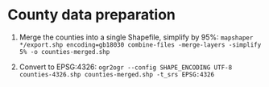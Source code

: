 # County data preparation

1. Merge the counties into a single Shapefile, simplify by 95%:
  `mapshaper */export.shp encoding=gb18030 combine-files -merge-layers -simplify 5% -o counties-merged.shp`

1. Convert to EPSG:4326:
  `ogr2ogr --config SHAPE_ENCODING UTF-8 counties-4326.shp counties-merged.shp -t_srs EPSG:4326`
